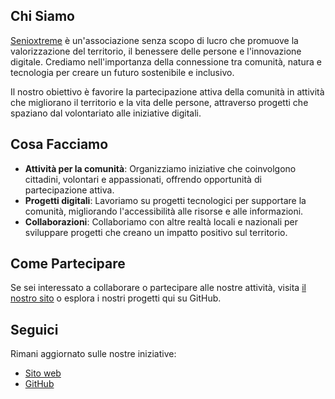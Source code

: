 ## Chi Siamo

[Senioxtreme](https://senioxtreme.it) è un'associazione senza scopo di lucro che promuove la valorizzazione del territorio, il benessere delle persone e l'innovazione digitale. Crediamo nell'importanza della connessione tra comunità, natura e tecnologia per creare un futuro sostenibile e inclusivo.

Il nostro obiettivo è favorire la partecipazione attiva della comunità in attività che migliorano il territorio e la vita delle persone, attraverso progetti che spaziano dal volontariato alle iniziative digitali.

## Cosa Facciamo

- **Attività per la comunità**: Organizziamo iniziative che coinvolgono cittadini, volontari e appassionati, offrendo opportunità di partecipazione attiva.
- **Progetti digitali**: Lavoriamo su progetti tecnologici per supportare la comunità, migliorando l'accessibilità alle risorse e alle informazioni.
- **Collaborazioni**: Collaboriamo con altre realtà locali e nazionali per sviluppare progetti che creano un impatto positivo sul territorio.

## Come Partecipare

Se sei interessato a collaborare o partecipare alle nostre attività, visita [il nostro sito](https://senioxtreme.it) o esplora i nostri progetti qui su GitHub.

## Seguici

Rimani aggiornato sulle nostre iniziative:

- [Sito web](https://senioxtreme.it)
- [GitHub](https://github.com/Senioxtreme)
